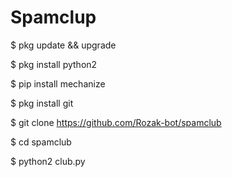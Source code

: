 # Spamclup

$ pkg update && upgrade

$ pkg install python2

$ pip install mechanize

$ pkg install git

$ git clone https://github.com/Rozak-bot/spamclub

$ cd spamclub

$ python2 club.py
